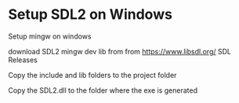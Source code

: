 # Setup SDL2 on Windows

Setup mingw on windows

download SDL2 mingw dev lib from from https://www.libsdl.org/ SDL Releases

Copy the include and lib folders to the project folder

Copy the SDL2.dll to the folder where the exe is generated
